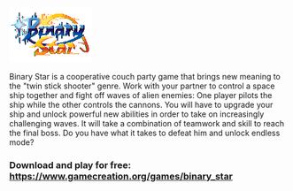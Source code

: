 ![Title Art](Assets/Art/title_3DLight.png)

Binary Star is a cooperative couch party game that brings new meaning to the "twin stick shooter" genre.
Work with your partner to control a space ship together and fight off waves of alien enemies: One player pilots the ship while the other controls the cannons.
You will have to upgrade your ship and unlock powerful new abilities in order to take on increasingly challenging waves.
It will take a combination of teamwork and skill to reach the final boss.
Do you have what it takes to defeat him and unlock endless mode?

### Download and play for free: https://www.gamecreation.org/games/binary_star